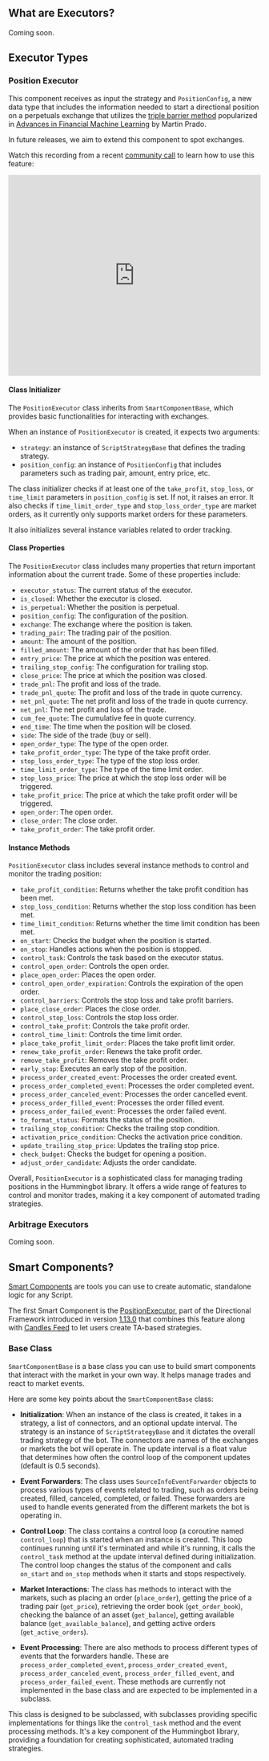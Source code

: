 ## What are Executors?

Coming soon.

## Executor Types

### Position Executor

This component receives as input the strategy and `PositionConfig`, a new data type that includes the information needed to start a directional position on a perpetuals exchange that utilizes the [triple barrier method](https://www.mlfinlab.com/en/latest/labeling/tb_meta_labeling.html) popularized in [Advances in Financial Machine Learning](https://www.wiley.com/en-us/Advances+in+Financial+Machine+Learning-p-9781119482086) by Martin Prado.

In future releases, we aim to extend this component to spot exchanges.

Watch this recording from a recent [community call](/#community-calls) to learn how to use this feature:

<iframe style="width:100%; min-height:400px;" src="https://www.youtube.com/embed/X63rACPjtUE" frameborder="0" allow="accelerometer; autoplay; encrypted-media; gyroscope; picture-in-picture" allowfullscreen></iframe>

#### Class Initializer

The `PositionExecutor` class inherits from `SmartComponentBase`, which provides basic functionalities for interacting with exchanges.

When an instance of `PositionExecutor` is created, it expects two arguments:

- `strategy`: an instance of `ScriptStrategyBase` that defines the trading strategy.
- `position_config`: an instance of `PositionConfig` that includes parameters such as trading pair, amount, entry price, etc.

The class initializer checks if at least one of the `take_profit`, `stop_loss`, or `time_limit` parameters in `position_config` is set. If not, it raises an error. It also checks if `time_limit_order_type` and `stop_loss_order_type` are market orders, as it currently only supports market orders for these parameters.

It also initializes several instance variables related to order tracking.

#### Class Properties

The `PositionExecutor` class includes many properties that return important information about the current trade. Some of these properties include:

- `executor_status`: The current status of the executor.
- `is_closed`: Whether the executor is closed.
- `is_perpetual`: Whether the position is perpetual.
- `position_config`: The configuration of the position.
- `exchange`: The exchange where the position is taken.
- `trading_pair`: The trading pair of the position.
- `amount`: The amount of the position.
- `filled_amount`: The amount of the order that has been filled.
- `entry_price`: The price at which the position was entered.
- `trailing_stop_config`: The configuration for trailing stop.
- `close_price`: The price at which the position was closed.
- `trade_pnl`: The profit and loss of the trade.
- `trade_pnl_quote`: The profit and loss of the trade in quote currency.
- `net_pnl_quote`: The net profit and loss of the trade in quote currency.
- `net_pnl`: The net profit and loss of the trade.
- `cum_fee_quote`: The cumulative fee in quote currency.
- `end_time`: The time when the position will be closed.
- `side`: The side of the trade (buy or sell).
- `open_order_type`: The type of the open order.
- `take_profit_order_type`: The type of the take profit order.
- `stop_loss_order_type`: The type of the stop loss order.
- `time_limit_order_type`: The type of the time limit order.
- `stop_loss_price`: The price at which the stop loss order will be triggered.
- `take_profit_price`: The price at which the take profit order will be triggered.
- `open_order`: The open order.
- `close_order`: The close order.
- `take_profit_order`: The take profit order.

#### Instance Methods

`PositionExecutor` class includes several instance methods to control and monitor the trading position:

- `take_profit_condition`: Returns whether the take profit condition has been met.
- `stop_loss_condition`: Returns whether the stop loss condition has been met.
- `time_limit_condition`: Returns whether the time limit condition has been met.
- `on_start`: Checks the budget when the position is started.
- `on_stop`: Handles actions when the position is stopped.
- `control_task`: Controls the task based on the executor status.
- `control_open_order`: Controls the open order.
- `place_open_order`: Places the open order.
- `control_open_order_expiration`: Controls the expiration of the open order.
- `control_barriers`: Controls the stop loss and take profit barriers.
- `place_close_order`: Places the close order.
- `control_stop_loss`: Controls the stop loss order.
- `control_take_profit`: Controls the take profit order.
- `control_time_limit`: Controls the time limit order.
- `place_take_profit_limit_order`: Places the take profit limit order.
- `renew_take_profit_order`: Renews the take profit order.
- `remove_take_profit`: Removes the take profit order.
- `early_stop`: Executes an early stop of the position.
- `process_order_created_event`: Processes the order created event.
- `process_order_completed_event`: Processes the order completed event.
- `process_order_canceled_event`: Processes the order cancelled event.
- `process_order_filled_event`: Processes the order filled event.
- `process_order_failed_event`: Processes the order failed event.
- `to_format_status`: Formats the status of the position.
- `trailing_stop_condition`: Checks the trailing stop condition.
- `activation_price_condition`: Checks the activation price condition.
- `update_trailing_stop_price`: Updates the trailing stop price.
- `check_budget`: Checks the budget for opening a position.
- `adjust_order_candidate`: Adjusts the order candidate.

Overall, `PositionExecutor` is a sophisticated class for managing trading positions in the Hummingbot library. It offers a wide range of features to control and monitor trades, making it a key component of automated trading strategies.

### Arbitrage Executors

Coming soon.

## Smart Components?

[Smart Components](https://github.com/hummingbot/hummingbot/tree/master/hummingbot/smart_components) are tools you can use to create automatic, standalone logic for any Script.

The first Smart Component is the [PositionExecutor](https://github.com/hummingbot/hummingbot/blob/master/hummingbot/smart_components/position_executor/position_executor.py), part of the Directional Framework introduced in version [1.13.0](/release-notes/1.13.0/#directional-framework) that combines this feature along with [Candles Feed](./candles-feed.md) to let users create TA-based strategies.

### Base Class

`SmartComponentBase` is a base class you can use to build smart components that interact with the market in your own way. It helps manage trades and react to market events.

Here are some key points about the `SmartComponentBase` class:

- **Initialization**: When an instance of the class is created, it takes in a strategy, a list of connectors, and an optional update interval. The strategy is an instance of `ScriptStrategyBase` and it dictates the overall trading strategy of the bot. The connectors are names of the exchanges or markets the bot will operate in. The update interval is a float value that determines how often the control loop of the component updates (default is 0.5 seconds). 

- **Event Forwarders**: The class uses `SourceInfoEventForwarder` objects to process various types of events related to trading, such as orders being created, filled, canceled, completed, or failed. These forwarders are used to handle events generated from the different markets the bot is operating in.

- **Control Loop**: The class contains a control loop (a coroutine named `control_loop`) that is started when an instance is created. This loop continues running until it's terminated and while it's running, it calls the `control_task` method at the update interval defined during initialization. The control loop changes the status of the component and calls `on_start` and `on_stop` methods when it starts and stops respectively.

- **Market Interactions**: The class has methods to interact with the markets, such as placing an order (`place_order`), getting the price of a trading pair (`get_price`), retrieving the order book (`get_order_book`), checking the balance of an asset (`get_balance`), getting available balance (`get_available_balance`), and getting active orders (`get_active_orders`).

- **Event Processing**: There are also methods to process different types of events that the forwarders handle. These are `process_order_completed_event`, `process_order_created_event`, `process_order_canceled_event`, `process_order_filled_event`, and `process_order_failed_event`. These methods are currently not implemented in the base class and are expected to be implemented in a subclass.

This class is designed to be subclassed, with subclasses providing specific implementations for things like the `control_task` method and the event processing methods. It's a key component of the Hummingbot library, providing a foundation for creating sophisticated, automated trading strategies.
